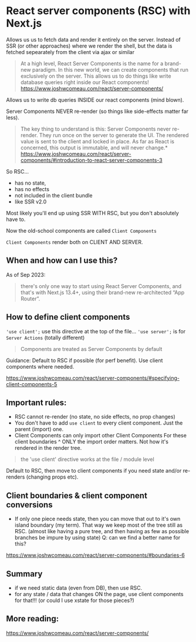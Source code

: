 # React server components (RSC) with Next.js

Allows us us to fetch data and render it entirely on the server. Instead of SSR (or other approaches) where we render the shell, but the data is fetched sepearately from the client via ajax or similar

> At a high level, React Server Components is the name for a brand-new paradigm. In this new world, we can create components that run exclusively on the server. This allows us to do things like write database queries right inside our React components!
https://www.joshwcomeau.com/react/server-components/

Allows us to write db queries INSIDE our react components (mind blown).

Server Components NEVER re-render (so things like side-effects matter far less). 


> The key thing to understand is this: Server Components never re-render. They run once on the server to generate the UI. The rendered value is sent to the client and locked in place. As far as React is concerned, this output is immutable, and will never change.*
https://www.joshwcomeau.com/react/server-components/#introduction-to-react-server-components-3

So RSC... 
* has no state, 
* has no effects
* not included in the client bundle
* like SSR v2.0

Most likely you'll end up using SSR WITH RSC, but you don't absolutely have to. 

Now the old-school components are called `Client Components`

`Client Components` render both on CLIENT AND SERVER.

## When and how can I use this?
As of Sep 2023:
>  there's only one way to start using React Server Components, and that's with Next.js 13.4+, using their brand-new re-architected “App Router”.



## How to define client components
`'use client';` use this directive at the top of the file...
`'use server';` is for `Server Actions` (totally different)

> Components are treated as Server Components by default


Guidance: Default to RSC if possible (for perf benefit). Use client components where needed.




https://www.joshwcomeau.com/react/server-components/#specifying-client-components-5


## Important rules:
* RSC cannot re-render (no state, no side effects, no prop changes)
* You don't have to add `use client` to every client component. Just the parent (import) one. 
* Client Components can only import other Client Components
 For these client boundaries ^ ONLY the import order matters. Not how it's rendered in the render tree.

 > the 'use client' directive works at the file / module level

Default to RSC, then move to client components if you need state and/or re-renders (changing props etc).


## Client boundaries & client component conversions
* If only one piece needs state, then you can move that out to it's own island boundary (my term). That way we keep most of the tree still as RSC.
(almost like having a pure tree, and then having as few as possible branches be impure by using state) Q: can we find a better name for this?


https://www.joshwcomeau.com/react/server-components/#boundaries-6


## Summary 
* if we need static data (even from DB), then use RSC.
* for any state / data that changes ON the page, use client components for that!!! (or could I use xstate for those pieces?) 

## More reading:
https://www.joshwcomeau.com/react/server-components/

